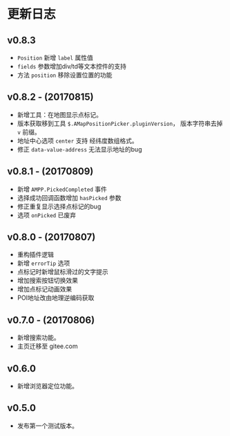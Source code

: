 # 更新日志

## v0.8.3

- `Position` 新增 `label` 属性值
- `fields` 参数增加div/td等文本控件的支持
- 方法 `position` 移除设置位置的功能

## v0.8.2 - (20170815)

- 新增工具：在地图显示点标记。
- 版本获取移到工具 `$.AMapPositionPicker.pluginVersion`， 版本字符串去掉 `v` 前缀。
- 地址中心选项 `center` 支持 经纬度数组格式。
- 修正 `data-value-address` 无法显示地址的bug

## v0.8.1 - (20170809)

- 新增 `AMPP.PickedCompleted` 事件
- 选择成功回调函数增加 `hasPicked` 参数
- 修正重复显示选择点标记的bug
- 选项 `onPicked` 已废弃

## v0.8.0 - (20170807)

- 重构插件逻辑
- 新增 `errorTip` 选项
- 点标记时新增鼠标滑过的文字提示
- 增加搜索按钮切换效果
- 增加点标记动画效果
- POI地址改由地理逆编码获取

## v0.7.0 - (20170806)

- 新增搜索功能。
- 主页迁移至 gitee.com

## v0.6.0

- 新增浏览器定位功能。

## v0.5.0

- 发布第一个测试版本。